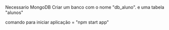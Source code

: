 Necessario MongoDB
Criar um banco com o nome "db_aluno". e uma tabela "alunos"

comando para iniciar aplicação = "npm start app"